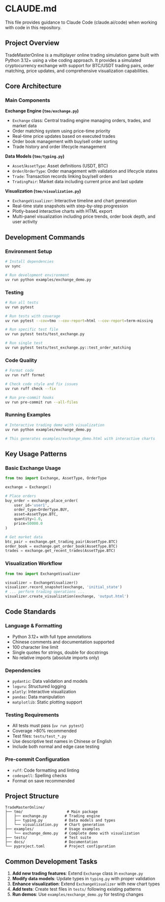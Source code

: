 # CLAUDE.md

This file provides guidance to Claude Code (claude.ai/code) when working with code in this repository.

## Project Overview

TradeMasterOnline is a multiplayer online trading simulation game built with Python 3.12+ using a vibe coding approach. It provides a simulated cryptocurrency exchange with support for BTC/USDT trading pairs, order matching, price updates, and comprehensive visualization capabilities.

## Core Architecture

### Main Components

**Exchange Engine (`tmo/exchange.py`)**
- `Exchange` class: Central trading engine managing orders, trades, and market data
- Order matching system using price-time priority
- Real-time price updates based on executed trades
- Order book management with buy/sell order sorting
- Trade history and order lifecycle management

**Data Models (`tmo/typing.py`)**
- `Asset`/`AssetType`: Asset definitions (USDT, BTC)
- `Order`/`OrderType`: Order management with validation and lifecycle states
- `Trade`: Transaction records linking buy/sell orders
- `TradingPair`: Market data including current price and last update

**Visualization (`tmo/visualization.py`)**
- `ExchangeVisualizer`: Interactive timeline and chart generation
- Real-time state snapshots with step-by-step progression
- Plotly-based interactive charts with HTML export
- Multi-panel visualization including price trends, order book depth, and user activity

## Development Commands

### Environment Setup
```bash
# Install dependencies
uv sync

# Run development environment
uv run python examples/exchange_demo.py
```

### Testing
```bash
# Run all tests
uv run pytest

# Run tests with coverage
uv run pytest --cov=tmo --cov-report=html --cov-report=term-missing

# Run specific test file
uv run pytest tests/test_exchange.py

# Run single test
uv run pytest tests/test_exchange.py::test_order_matching
```

### Code Quality
```bash
# Format code
uv run ruff format

# Check code style and fix issues
uv run ruff check --fix

# Run pre-commit hooks
uv run pre-commit run --all-files
```

### Running Examples
```bash
# Interactive trading demo with visualization
uv run python examples/exchange_demo.py

# This generates examples/exchange_demo.html with interactive charts
```

## Key Usage Patterns

### Basic Exchange Usage
```python
from tmo import Exchange, AssetType, OrderType

exchange = Exchange()

# Place orders
buy_order = exchange.place_order(
    user_id='user1',
    order_type=OrderType.BUY,
    asset=AssetType.BTC,
    quantity=1.0,
    price=50000.0
)

# Get market data
btc_pair = exchange.get_trading_pair(AssetType.BTC)
order_book = exchange.get_order_book(AssetType.BTC)
trades = exchange.get_recent_trades(AssetType.BTC)
```

### Visualization Workflow
```python
from tmo import ExchangeVisualizer

visualizer = ExchangeVisualizer()
visualizer.record_snapshot(exchange, 'initial_state')
# ... perform trading operations ...
visualizer.create_visualization(exchange, 'output.html')
```

## Code Standards

### Language & Formatting
- Python 3.12+ with full type annotations
- Chinese comments and documentation supported
- 100 character line limit
- Single quotes for strings, double for docstrings
- No relative imports (absolute imports only)

### Dependencies
- `pydantic`: Data validation and models
- `loguru`: Structured logging
- `plotly`: Interactive visualization
- `pandas`: Data manipulation
- `matplotlib`: Static plotting support

### Testing Requirements
- All tests must pass (`uv run pytest`)
- Coverage >80% recommended
- Test files: `tests/test_*.py`
- Use descriptive test names in Chinese or English
- Include both normal and edge case testing

### Pre-commit Configuration
- `ruff`: Code formatting and linting
- `codespell`: Spelling checks
- Format on save recommended

## Project Structure

```
TradeMasterOnline/
├── tmo/                    # Main package
│   ├── exchange.py        # Trading engine
│   ├── typing.py          # Data models and types
│   └── visualization.py   # Chart generation
├── examples/              # Usage examples
│   └── exchange_demo.py   # Complete demo with visualization
├── tests/                 # Test suite
├── docs/                  # Documentation
└── pyproject.toml         # Project configuration
```

## Common Development Tasks

1. **Add new trading features**: Extend `Exchange` class in `exchange.py`
2. **Modify data models**: Update types in `typing.py` with proper validation
3. **Enhance visualization**: Extend `ExchangeVisualizer` with new chart types
4. **Add tests**: Create test files in `tests/` following existing patterns
5. **Run demos**: Use `examples/exchange_demo.py` for testing changes
